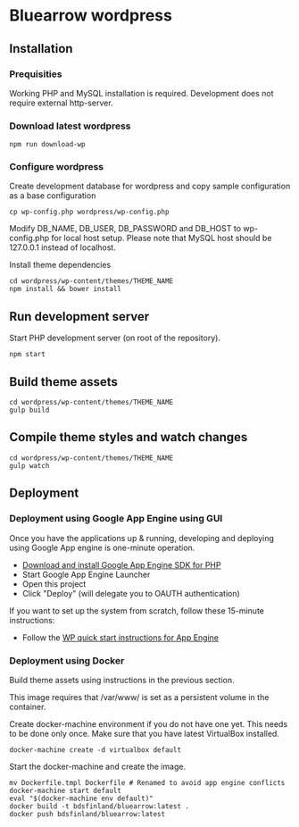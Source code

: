 # Bluearrow wordpress

## Installation

### Prequisities

Working PHP and MySQL installation is required. Development does not require external http-server.

### Download latest wordpress

	npm run download-wp

### Configure wordpress

Create development database for wordpress and copy sample configuration as a base configuration

	cp wp-config.php wordpress/wp-config.php

Modify DB_NAME, DB_USER, DB_PASSWORD and DB_HOST to wp-config.php for local host setup.
Please note that MySQL host should be 127.0.0.1 instead of localhost.

Install theme dependencies

	cd wordpress/wp-content/themes/THEME_NAME
	npm install && bower install

## Run development server

Start PHP development server (on root of the repository).

	npm start

## Build theme assets

	cd wordpress/wp-content/themes/THEME_NAME
	gulp build

## Compile theme styles and watch changes

	cd wordpress/wp-content/themes/THEME_NAME
	gulp watch

## Deployment

### Deployment using Google App Engine using GUI

Once you have the applications up & running, developing and deploying using Google App engine is one-minute operation.

* [Download and install Google App Engine SDK for PHP](https://cloud.google.com/appengine/downloads#Google_App_Engine_SDK_for_PHP)
* Start Google App Engine Launcher
* Open this project
* Click "Deploy" (will delegate you to OAUTH authentication)

If you want to set up the system from scratch, follow these 15-minute instructions:

* Follow the [WP quick start instructions for App Engine](https://googlecloudplatform.github.io/appengine-php-wordpress-starter-project/)


### Deployment using Docker

Build theme assets using instructions in the previous section.

This image requires that /var/www/ is set as a persistent volume in the container.

Create docker-machine environment if you do not have one yet. This needs to be done only once. Make sure that you have latest VirtualBox installed.

	docker-machine create -d virtualbox default

Start the docker-machine and create the image.

	mv Dockerfile.tmpl Dockerfile # Renamed to avoid app engine conflicts
	docker-machine start default
	eval "$(docker-machine env default)"
	docker build -t bdsfinland/bluearrow:latest .
	docker push bdsfinland/bluearrow:latest
